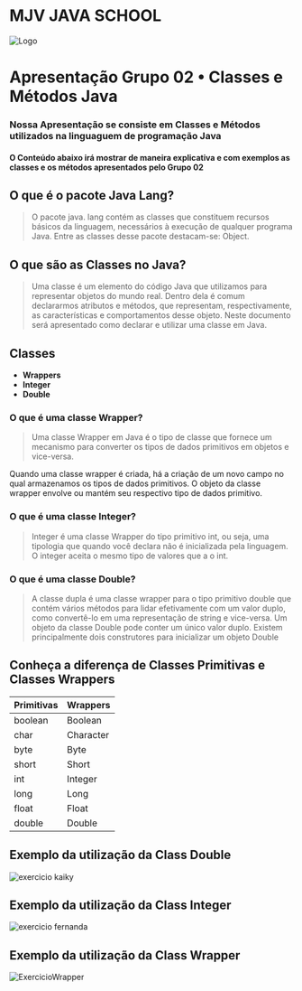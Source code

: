 
# MJV JAVA SCHOOL
![Logo](https://www.mjvinnovation.com/wp-content/uploads/2021/07/thumb-mjv-social.jpeg)
# Apresentação Grupo 02 • Classes e Métodos Java

### Nossa Apresentação se consiste em **Classes** e **Métodos** utilizados na linguaguem de programação **Java**

#### O Conteúdo abaixo irá mostrar de maneira explicativa e com exemplos as classes e os métodos apresentados pelo Grupo 02 




##  O que é o pacote Java Lang?

> O pacote java. lang contém as classes que constituem recursos básicos da linguagem, necessários à execução de qualquer programa Java. Entre as classes desse pacote destacam-se: Object.

## O que são as Classes no Java?
 
> Uma classe é um elemento do código Java que utilizamos para representar objetos do mundo real. Dentro dela é comum declararmos atributos e métodos, que representam, respectivamente, as características e comportamentos desse objeto. Neste documento será apresentado como declarar e utilizar uma classe em Java.
## Classes

* **Wrappers**
* **Integer**
* **Double**

### O que é uma classe Wrapper?

> Uma classe Wrapper em Java é o tipo de classe que fornece um mecanismo para converter os tipos de dados primitivos em objetos e vice-versa.

Quando uma classe wrapper é criada, há a criação de um novo campo no qual armazenamos os tipos de dados primitivos. O objeto da classe wrapper envolve ou mantém seu respectivo tipo de dados primitivo.

### O que é uma classe Integer?

> Integer é uma classe Wrapper do tipo primitivo int, ou seja, uma tipologia que quando você declara não é inicializada pela linguagem. O integer aceita o mesmo tipo de valores que a o int.

### O que é uma classe Double?

> A classe dupla é uma classe wrapper para o tipo primitivo double que contém vários métodos para lidar efetivamente com um valor duplo, como convertê-lo em uma representação de string e vice-versa. Um objeto da classe Double pode conter um único valor duplo. Existem principalmente dois construtores para inicializar um objeto Double


## Conheça a diferença de Classes Primitivas e Classes Wrappers

| Primitivas   | Wrappers|
| ---          | ----    |
| boolean      | Boolean         |
| char  |     Character| 
| byte |      Byte
| short |     Short
| int |       Integer
| long |      Long
| float |     Float
| double | Double

## Exemplo da utilização da Class Double

![exercicio kaiky](https://user-images.githubusercontent.com/102567706/163876983-fb64b246-4e23-459b-af42-330800f45481.png)

## Exemplo da utilização da Class Integer

![exercicio fernanda](https://user-images.githubusercontent.com/102567706/163876988-177c6ece-d13b-44c7-a765-c9d3bfc50b05.png)

## Exemplo da utilização da Class Wrapper

![ExercicioWrapper](https://user-images.githubusercontent.com/102567706/163882550-ccf6d056-0065-46da-afd7-c37c5c4e7f9e.png)


